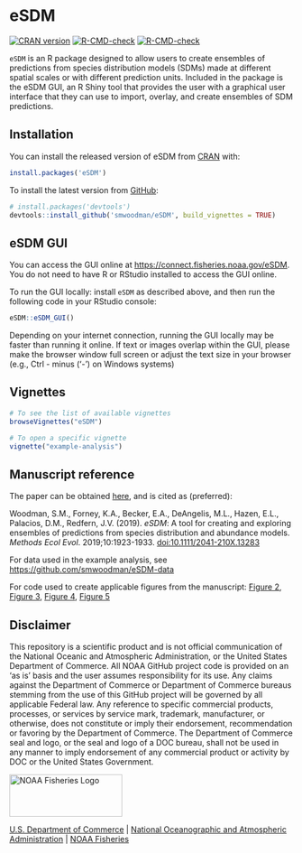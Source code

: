 # eSDM

<!-- badges: start -->
[![CRAN version](https://www.r-pkg.org/badges/version/eSDM)](https://cran.r-project.org/package=eSDM)
[![R-CMD-check](https://github.com/smwoodman/eSDM/actions/workflows/R-CMD-check.yaml/badge.svg)](https://github.com/smwoodman/eSDM/actions/workflows/R-CMD-check.yaml)
[![R-CMD-check](https://github.com/SWFSC/eSDM/actions/workflows/R-CMD-check.yaml/badge.svg)](https://github.com/SWFSC/eSDM/actions/workflows/R-CMD-check.yaml)
<!-- badges: end -->

`eSDM` is an R package designed to allow users to create ensembles of predictions from species distribution models (SDMs) made at different spatial scales or with different prediction units. Included in the package is the eSDM GUI, an R Shiny tool that provides the user with a graphical user interface that they can use to import, overlay, and create ensembles of SDM predictions.

## Installation

You can install the released version of eSDM from [CRAN](https://CRAN.R-project.org) with:

``` r
install.packages('eSDM')
```

To install the latest version from [GitHub](https://github.com):

``` r
# install.packages('devtools')
devtools::install_github('smwoodman/eSDM', build_vignettes = TRUE)
```

## eSDM GUI

You can access the GUI online at <https://connect.fisheries.noaa.gov/eSDM>. You do not need to have R or RStudio installed to access the GUI online.

To run the GUI locally: install `eSDM` as described above, and then run the following code in your RStudio console:

``` r
eSDM::eSDM_GUI()
```

Depending on your internet connection, running the GUI locally may be faster than running it online. If text or images overlap within the GUI, please make the browser window full screen or adjust the text size in your browser (e.g., Ctrl - minus (‘-’) on Windows systems)

## Vignettes

``` r
# To see the list of available vignettes
browseVignettes("eSDM") 

# To open a specific vignette
vignette("example-analysis")
```

## Manuscript reference

The paper can be obtained [here](https://doi.org/10.1111/2041-210X.13283), and is cited as (preferred):

Woodman, S.M., Forney, K.A., Becker, E.A., DeAngelis, M.L., Hazen, E.L., Palacios, D.M., Redfern, J.V. (2019). *eSDM*: A tool for creating and exploring ensembles of predictions from species distribution and abundance models. *Methods Ecol Evol*. 2019;10:1923-1933. <doi:10.1111/2041-210X.13283>

For data used in the example analysis, see <https://github.com/smwoodman/eSDM-data>

For code used to create applicable figures from the manuscript: [Figure 2](https://github.com/swfsc/eSDM/blob/master/data-raw/figure2_overlay.R), [Figure 3](https://github.com/swfsc/eSDM/blob/master/data-raw/figure3.R), [Figure 4](https://github.com/swfsc/eSDM/blob/master/data-raw/figure4.R), [Figure 5](https://github.com/swfsc/eSDM/blob/master/data-raw/figure5.R)

## Disclaimer

This repository is a scientific product and is not official communication of the National Oceanic and Atmospheric Administration, or the United States Department of Commerce. All NOAA GitHub project code is provided on an ‘as is’ basis and the user assumes responsibility for its use. Any claims against the Department of Commerce or Department of Commerce bureaus stemming from the use of this GitHub project will be governed by all applicable Federal law. Any reference to specific commercial products, processes, or services by service mark, trademark, manufacturer, or otherwise, does not constitute or imply their endorsement, recommendation or favoring by the Department of Commerce. The Department of Commerce seal and logo, or the seal and logo of a DOC bureau, shall not be used in any manner to imply endorsement of any commercial product or activity by DOC or the United States Government.

<img src="https://raw.githubusercontent.com/nmfs-fish-tools/nmfspalette/main/man/figures/noaa-fisheries-rgb-2line-horizontal-small.png" alt="NOAA Fisheries Logo" width="200" style="height: 75px !important;"/>

[U.S. Department of Commerce](https://www.commerce.gov/) \| [National Oceanographic and Atmospheric Administration](https://www.noaa.gov) \| [NOAA Fisheries](https://www.fisheries.noaa.gov/)
